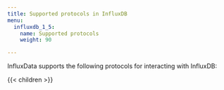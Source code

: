```yaml
---
title: Supported protocols in InfluxDB
menu:
  influxdb_1_5:
    name: Supported protocols
    weight: 90

---
```



InfluxData supports the following protocols for interacting with InfluxDB:

{{< children >}}
